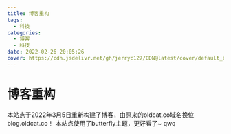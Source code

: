 ```yaml
---
title: 博客重构
tags:
  - 科技
categories:
  - 博客
  - 科技
date: 2022-02-26 20:05:26
cover: https://cdn.jsdelivr.net/gh/jerryc127/CDN@latest/cover/default_bg.png
---
```


# 博客重构
本站点于2022年3月5日重新构建了博客，由原来的oldcat.co域名换位blog.oldcat.co！
本站点使用了butterfly主题，更好看了~
qwq